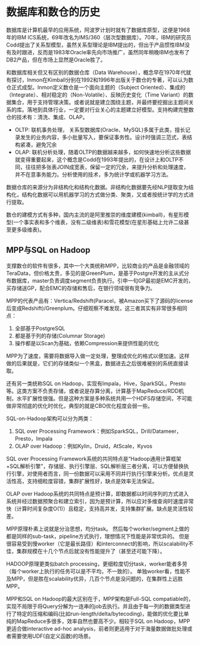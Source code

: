 数据库和数仓的历史
====
数据库是计算机最早的应用系统，阿波罗计划时就有了数据库原型，这便是1968年的IBM ICS系统，69年改名为IMS/360（层次型数据库）。70年，IBM的研究员Codd提出了关系型模型，虽然关系型理论是IBM提出的，但出于产品惯性IBM没有及时跟进，反而是1983年Oracle率先向市场推广，虽然同年稍晚IBM也发布了DB2产品，但在市场上显然是Oracle胜了。

和数据库相关但又有区别的数据仓库（Data Warehouse），概念早在1970年代就有探讨，Inmon在Kimball分别在1992和1996年出版关于数仓的专著，可以认为数仓正式成型。Inmon定义数仓是一个面向主题的（Subject Oriented）、集成的（Integrate）、相对稳定的（Non-Volatile）、反映历史变化（Time Variant）的数据集合，用于支持管理决策。或者说就是建立围绕主题，并最终要挖掘出主题间关系的库。落地到具体行业，一定要对行业关心的主题建立好模型。支持构建完整数仓的技术有：清洗、集成、OLAP。

* OLTP: 联机事务处理， 关系型数据库(Oracle、MySQL)多属于此类，擅长记录发生的业务内容，多小批量写入，要保证事务性。设计时强调三范式，表结构紧凑，避免冗余
* OLAP: 联机分析处理，随着OLTP的数据越来越多，如何快速地分析这些数据就变得重要起来，这个概念是Codd在1993年提出的，在设计上和OLTP不同，往往把多张表JOIN成宽表，保留一定的冗余，来提升分析和处理速度，并不在意事务能力。分析使用的技术，多为统计学或机器学习方法。

数据仓库的来源分为非结构化和结构化数据。非结构化数据要先经NLP提取变为结构化，结构化数据可以用机器学习的方式做分类、聚类，又或者按统计学的方式进行提取。

数仓的建模方式有多种，国内主流的是阿里推崇的维度建模(kimball)，有星形模型(一个事实表和多个维表，没有二级维表)和雪花模型(在星形基础上允许二级甚至更多级维表)。

MPP与SQL on Hadoop
--
支撑数仓的软件有很多，其中一个大类统称MPP，比较商业的产品是金融领域的TeraData，但价格太贵，多见的是GreenPlum，是基于Postgre开发的主从式分布数据库，master负责调度segment负责执行。引申一句GP最初是EMC开发的，买存储送GP，配合EMC的存储和售后，在银行领域很有竞争力。

MPP的代表产品有：Vertica/Redshift(Paracel，被Amazon买下了源码的license后变成Redshift)/Greenplum。仔细观察不难发现，这三者其实有非常很多相同点：

1. 全部基于PostgreSQL
2. 都是基于列的存储(Columnar Storage)
3. 操作都是以Scan为基础，依赖Compression来提供性能的优化

MPP为了速度，需要将数据导入做一定处理，整理成优化的格式以便加速。这样做的后果就是，它们的存储类似一个黑盒，数据进去之后很难被别的系统直接读取。

还有另一类统称SQL on Hadoop，实现有Impala，Hive，SparkSQL，Presto等。这类方案不负责存储，或者说是存算分离，计算基于MapReduce/RDD机制，水平扩展性很强。但是这种方案是多种系统共用一个HDFS存储空间，不可能做非常彻底的优化时优化，典型的就是CBO优化程度会弱一些。

SQL-on-Hadoop架构可以分为两类：

1. SQL over Processing Framework：例如SparkSQL，Drill/Datameer，Presto，Impala
2. OLAP over Hadoop：例如Kylin，Druid，AtScale，Kyvos

SQL over Processing Framework系统的共同特点是“Hadoop通用计算框架+SQL解析引擎”，存储层、执行引擎层、SQL解析层三者分离，可以方便替换执行引擎，对使用者而言，同一份数据可以采用不同并行执行引擎来分析。优点是灵活性高，支持细粒度容错，集群扩展性好，缺点是效率无法保证。

OLAP over Hadoop系统的共同特点是预计算，即数据都以时间序列的方式进入系统并经过数据预聚合和建立索引，因为是预计算，所以应对多维查询时速度非常快（计算时间复杂度O(1)）且稳定，支持高并发，支持集群扩展。缺点是灵活性较差。

MPP原理朴素上说就是分治思想，均分task。
然后每个worker/segment上做的都是同样的sub-task，pipeline方式执行，理想情况下性能是非常优异的。
但是很容易受到慢worker（它是最长路径）和interconnect的影响，所以scalability不佳，集群规模在十几个节点后就没有性能提升了（甚至还可能下降）。

HADOOP原理更类似batch processing，更细粒度切分task，worker能者多劳（每个worker上执行的任务可以是不平均，不一致的）。
单独worker看，性能不及MPP，但是胜在scalability优异，几百个节点是没问题的，在集群性上远胜MPP。

MPP和SQL on Hadoop的最大区别在于，MPP架构是Full-SQL compatiable的，实现不局限于将Query分解为一连串的job去执行。并且由于每一列的数据类型进行了特定的压缩和编码(比如run-length/delta/bytecoding)，能做的优化要比单纯的MapReduce多很多，效率自然也要高不少。相较于SQL on Hadoop，MPP更适合做interactive ad-hoc analysis，前者则更适用于对于海量数据做批处理或者需要使用UDF(自定义函数)的场景。